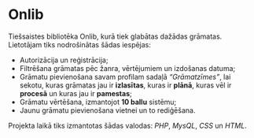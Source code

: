 # Onlib

Tiešsaistes bibliotēka Onlib, kurā tiek glabātas dažādas grāmatas. Lietotājam tiks nodrošinātas šādas iespējas:

* Autorizācija un reģistrācija;
* Filtrēšana grāmatas pēc žanra, vērtējumiem un izdošanas datuma;
* Grāmatu pievienošana savam profilam sadaļā *“Grāmatzīmes”*, lai sekotu, kuras grāmatas jau ir **izlasītas**, kuras ir **plānā**, kuras vēl ir **procesā** un kuras jau ir **pamestas**;
* Grāmatu vērtēšana, izmantojot **10 ballu** sistēmu;
* Jaunu grāmatu pievienošana vietnei un to rediģēšana.

Projekta laikā tiks izmantotas šādas valodas:
*PHP*, *MysQL*, *CSS* un *HTML*.
